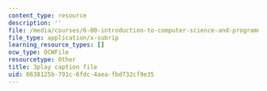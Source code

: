 ```yaml
---
content_type: resource
description: ''
file: /media/courses/6-00-introduction-to-computer-science-and-programming-fall-2008/8638125b791c6fdc4aeafbd732cf9e35_Pij6J0HsYFA.srt
file_type: application/x-subrip
learning_resource_types: []
ocw_type: OCWFile
resourcetype: Other
title: 3play caption file
uid: 8638125b-791c-6fdc-4aea-fbd732cf9e35
---
```

